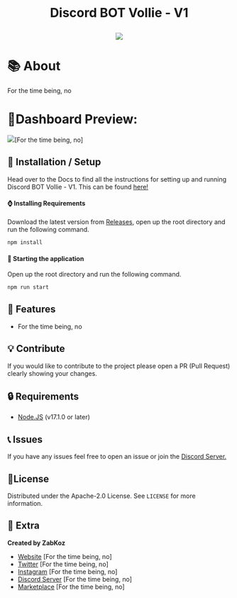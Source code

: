 <h1 align="center">
    <br>
    <p>Discord BOT Vollie - V1</p>
<img src="./content/#">
    
</h1>

# 📚 About
For the time being, no

# 👀Dashboard Preview:
<img src="./content/#">[For the time being, no]

## 🚀 Installation / Setup
Head over to the Docs to find all the instructions for setting up and running Discord BOT Vollie - V1. This can be found [here!](https://github.com/ZabKozz/Vollie/blob/main/docs/INSTALLATION.MD) 
#### ⌚ Installing Requirements
Download the latest version from [Releases](ttps://github.com/ZabKozz/Vollie/releases), open up the root directory and run the following command.
```bash
npm install
```

#### 📡 Starting the application 
Open up the root directory and run the following command.
```bash
npm run start
```

## 🧰 Features
* For the time being, no

## 💡 Contribute
If you would like to contribute to the project please open a PR (Pull Request) clearly showing your changes.

## 🔒 Requirements
* [Node.JS](https://nodejs.org/en/) (v17.1.0 or later)

## 📞 Issues
If you have any issues feel free to open an issue or join the [Discord Server.](#)

## 📄License
Distributed under the Apache-2.0 License. See ``LICENSE`` for more information.

## 🧲 Extra
__Created by ZabKoz__
* [Website](#) [For the time being, no]
* [Twitter](#) [For the time being, no]
* [Instagram](#) [For the time being, no]
* [Discord Server](#) [For the time being, no]
* [Marketplace](#) [For the time being, no]
</br>
